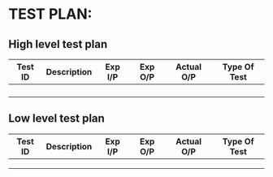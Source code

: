 # TEST PLAN:

## High level test plan

| **Test ID** | **Description**                                              | **Exp I/P** | **Exp O/P** | **Actual O/P** |**Type Of Test**  |    
|-------------|--------------------------------------------------------------|------------|-------------|----------------|------------------|
|       |                      | |  |  | |
|        |                        | | || |
|     || | || |
|  |  | | | |  |


## Low level test plan

| **Test ID** |  **Description**                                              | **Exp I/P** | **Exp O/P** | **Actual O/P** |**Type Of Test**  |    
|-------------|--------------------------------------------------------------------|------------|-------------|----------------|------------------|
|             |          |  |  | | |
|    ||  | |||
|      || | | ||
